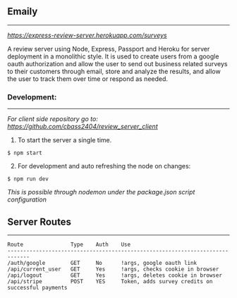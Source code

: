 ## Emaily

---

_https://express-review-server.herokuapp.com/surveys_

A review server using Node, Express, Passport and Heroku for server deployment in a monolithic style. It is used to create users from a google oauth authorization and allow the user to send out business related surveys to their customers through email, store and analyze the results, and allow the user to track them over time or respond as needed.

### Development:

---

_For client side repository go to: https://github.com/cbass2404/review_server_client_

1. To start the server a single time.

```
$ npm start
```

2. For development and auto refreshing the node on changes:

```
$ npm run dev
```

_This is possible through nodemon under the package.json script configuration_

## Server Routes

---

```
Route               Type    Auth    Use
-----------------------------------------------------------------------------
/auth/google        GET     No      !args, google oauth link
/api/current_user   GET     Yes     !args, checks cookie in browser
/api/logout         GET     Yes     !args, deletes cookie in browser
/api/stripe         POST    YES     Token, adds survey credits on successful payments
```
